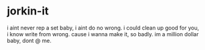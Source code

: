 # jorkin-it
i aint never rep a set baby, i aint do no wrong. i could clean up good for you, i know write from wrong. cause i wanna make it, so badly. im a million dollar baby, dont @ me.
